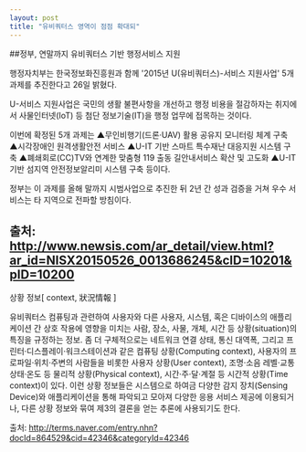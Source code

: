 ```yaml
---
layout: post
title: "유비쿼터스 영역이 점점 확대되"
---
```



##정부, 연말까지 유비쿼터스 기반 행정서비스 지원 

 
행정자치부는 한국정보화진흥원과 함께 '2015년 U(유비쿼터스)-서비스 지원사업' 5개 과제를 추진한다고 26일 밝혔다. 


U-서비스 지원사업은 국민의 생활 불편사항을 개선하고 행정 비용을 절감하자는 취지에서 사물인터넷(IoT) 등 첨단 정보기술(IT)을 행정 업무에 접목하는 것이다. 


이번에 확정된 5개 과제는 ▲무인비행기(드론·UAV) 활용 공유지 모니터링 체계 구축 ▲시각장애인 원격생활안전 서비스 ▲U-IT 기반 스마트 특수재난 대응지원 시스템 구축 ▲폐쇄회로(CC)TV와 연계한 맞춤형 119 출동 길안내서비스 확산 및 고도화 ▲U-IT 기반 섬지역 안전정보알리미 시스템 구축 등이다. 

정부는 이 과제를 올해 말까지 시범사업으로 추진한 뒤 2년 간 성과 검증을 거쳐 우수 서비스는 타 지역으로 전파할 방침이다. 

 
 
 
 
 
출처: http://www.newsis.com/ar_detail/view.html?ar_id=NISX20150526_0013686245&cID=10201&pID=10200
---

상황 정보[ context, 狀況情報 ] 

유비쿼터스 컴퓨팅과 관련하여 사용자와 다른 사용자, 시스템, 혹은 디바이스의 애플리케이션 간 상호 작용에 영향을 미치는 사람, 장소, 사물, 개체, 시간 등 상황(situation)의 특징을 규정하는 정보. 좀 더 구체적으로는 네트워크 연결 상태, 통신 대역폭, 그리고 프린터·디스플레이·워크스테이션과 같은 컴퓨팅 상황(Computing context), 사용자의 프로파일·위치·주변의 사람들을 비롯한 사용자 상황(User context), 조명·소음 레벨·교통 상태·온도 등 물리적 상황(Physical context), 시간·주·달·계절 등 시간적 상황(Time context)이 있다. 이런 상황 정보들은 시스템으로 하여금 다양한 감지 장치(Sensing Device)와 애플리케이션을 통해 파악되고 모아져 다양한 응용 서비스 제공에 이용되거나, 다른 상황 정보와 묶여 제3의 결론을 얻는 추론에 사용되기도 한다.

출처: http://terms.naver.com/entry.nhn?docId=864529&cid=42346&categoryId=42346


